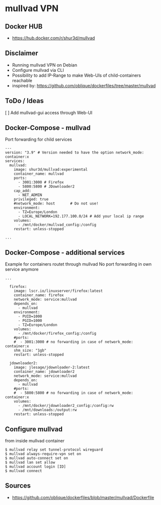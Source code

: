 # mullvad VPN
## Docker HUB
- https://hub.docker.com/r/shur3d/mullvad
## Disclaimer
- Running mullvad VPN on Debian
- Configure mullvad via CLI
- Possibility to add IP-Range to make Web-UIs of child-containers reachable
- inspired by: https://github.com/oblique/dockerfiles/tree/master/mullvad
## ToDo / Ideas
[ ] Add mullvad-gui access through Web-UI
## Docker-Compose - mullvad
Port forwarding for child services
```
---
version: "3.9" # Version needed to have the option network_mode: container:x
services:
  mullvad:
    image: shur3d/mullvad:experimental
    container_name: mullvad
    ports:
      - 3001:3000 # Firefox
      - 5800:5800 # JDownloader2
    cap_add:
      - NET_ADMIN               
    privileged: true
    #network_mode: host       # Do not use!
    environment:
      - TZ=Europe/London
      - LOCAL_NETWORK=192.177.100.0/24 # Add your local ip range
    volumes:
      - /mnt/docker/mullvad_config:/config
    restart: unless-stopped

...
```
## Docker-Compose - additional services
Example for containers routet through mullvad
No port forwarding in own service anymore
```
...

  firefox:
    image: lscr.io/linuxserver/firefox:latest
    container_name: firefox
    network_mode: service:mullvad
    depends_on:
      - mullvad
    environment:
      - PUID=1000
      - PGID=1000
      - TZ=Europe/London
    volumes:
      - /mnt/docker/firefox_config:/config
    #ports:
    #  - 3001:3000 # no forwarding in case of network_mode: container:x
    shm_size: "1gb"
    restart: unless-stopped
    
  jdownloader2:
    image: jlesage/jdownloader-2:latest
    container_name: jdownloader2
    network_mode: service:mullvad
    depends_on:
      - mullvad
    #ports:
    #  - 5800:5800 # no forwarding in case of network_mode: container:x
    volumes:
      - /mnt/docker/jdownloader2_config:/config:rw
      - /mnt/downloads:/output:rw
    restart: unless-stopped
```
## Configure mullvad
from inside mullvad container
```
$ mullvad relay set tunnel-protocol wireguard
$ mullvad always-require-vpn set on
$ mullvad auto-connect set on
$ mullvad lan set allow
$ mullvad account login [ID]
$ mullvad connect
```
## Sources
- https://github.com/oblique/dockerfiles/blob/master/mullvad/Dockerfile
